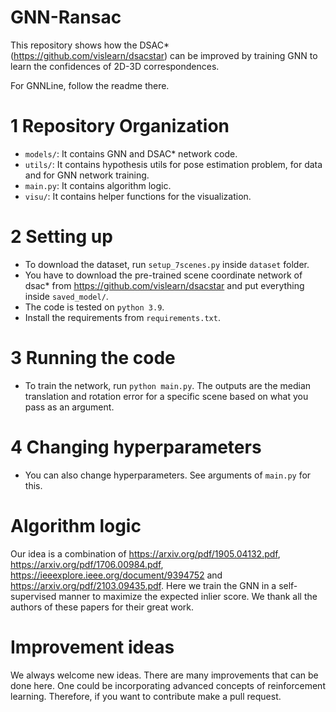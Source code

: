 # GNN-Ransac

This repository shows how the DSAC*(https://github.com/vislearn/dsacstar) can be improved by training GNN to learn the confidences of 2D-3D correspondences. 

For GNNLine, follow the readme there.

# 1 Repository Organization
 * `models/`: It contains GNN and DSAC* network code.
 * `utils/`: It contains hypothesis utils for pose estimation problem, for data and for GNN network training.
 * `main.py`: It contains algorithm logic.
 * `visu/`: It contains helper functions for the visualization.

# 2 Setting up
 * To download the dataset, run `setup_7scenes.py` inside `dataset` folder.
 * You have to download the pre-trained scene coordinate network of dsac* from https://github.com/vislearn/dsacstar and put everything inside `saved_model/`.
 * The code is tested on `python 3.9`.
 * Install the requirements from `requirements.txt`.

# 3 Running the code
 * To train the network, run `python main.py`. The outputs are the median translation and rotation error for a specific scene based on what you pass as an argument.

# 4 Changing hyperparameters
 * You can also change hyperparameters. See arguments of `main.py` for this.

# Algorithm logic
Our idea is a combination of https://arxiv.org/pdf/1905.04132.pdf, https://arxiv.org/pdf/1706.00984.pdf, https://ieeexplore.ieee.org/document/9394752 and https://arxiv.org/pdf/2103.09435.pdf. Here we train the GNN in a self-supervised manner to maximize the expected inlier score. We thank all the authors of these papers for their great work.

# Improvement ideas

We always welcome new ideas. There are many improvements that can be done here. One could be incorporating advanced concepts of reinforcement learning. Therefore, if you want to contribute make a pull request. 
 
 
